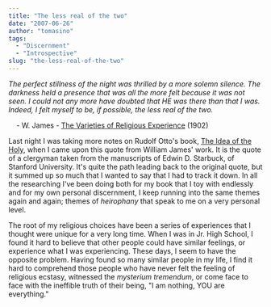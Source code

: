 ```yaml
---
title: "The less real of the two"
date: "2007-06-26"
author: "tomasino"
tags:
  - "Discernment"
  - "Introspective"
slug: "the-less-real-of-the-two"
---
```


<span style="font-style: italic;">The perfect stillness of the night was
thrilled by a more solemn silence. The darkness held a presence that was
all the more felt because it was not seen. I could not any more have
doubted that HE was there than that I was. Indeed, I felt myself to be,
if possible, the less real of the two.</span>

    - W. James - [The Varieties of Religious Experience][] (1902)

Last night I was taking more notes on Rudolf Otto's book, <span
style="text-decoration:underline">The Idea of the Holy</span>, when I
came upon this quote from William James' work. It is the quote of a
clergyman taken from the manuscripts of Edwin D. Starbuck, of Stanford
University. It's quite the path leading back to the original quote, but
it summed up so much that I wanted to say that I had to track it down.
In all the researching I've been doing both for my book that I toy with
endlessly and for my own personal discernment, I keep running into the
same themes again and again; themes of <span
style="font-style: italic;">heirophany</span> that speak to me on a very
personal level.

The root of my religious choices have been a series of experiences that
I thought were unique for a very long time. When I was in Jr. High
School, I found it hard to believe that other people could have similar
feelings, or experience what I was experiencing. These days, I seem to
have the opposite problem. Having found so many similar people in my
life, I find it hard to comprehend those people who have never felt the
feeling of religious ecstasy, witnessed the <span
style="font-style: italic;">mysterium tremendum</span>, or come face to
face with the ineffible truth of their being, "I am nothing, YOU are
everything."

  [The Varieties of Religious Experience]: https://www.gutenberg.org/dirs/etext96/varre10.txt
